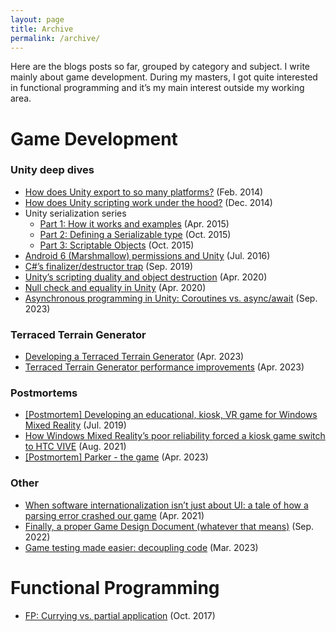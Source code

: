 ```yaml
---
layout: page
title: Archive
permalink: /archive/
---
```


Here are the blogs posts so far, grouped by category and subject. I write mainly about game development. During my masters, I got quite interested in functional programming and it’s my main interest outside my working area.

# Game Development
### Unity deep dives
- [How does Unity export to so many platforms?](/articles/how_does_unity_export) (Feb. 2014)
- [How does Unity scripting work under the hood?](/articles/unity_under_the_hood) (Dec. 2014)
- Unity serialization series
	- [Part 1: How it works and examples](/articles/unity_serialization_1) (Apr. 2015)
	- [Part 2: Defining a Serializable type](/articles/unity_serialization_2) (Oct. 2015)
	- [Part 3: Scriptable Objects](/articles/unity_serialization_1) (Oct. 2015)
- [Android 6 (Marshmallow) permissions and Unity](/articles/android_6_permissions) (Jul. 2016)
- [C#’s finalizer/destructor trap](/articles/finalizer_destructor_trap) (Sep. 2019)
- [Unity’s scripting duality and object destruction](/articles/unity_script_duality) (Apr. 2020)
- [Null check and equality in Unity](/articles/null_check_equality_unity) (Apr. 2020)
- [Asynchronous programming in Unity: Coroutines vs. async/await](/articles/coroutines_async_await) (Sep. 2023)

### Terraced Terrain Generator
- [Developing a Terraced Terrain Generator](/articles/ttg) (Apr. 2023)
- [Terraced Terrain Generator performance improvements](/articles/ttg_performance) (Apr. 2023)

### Postmortems
- [[Postmortem] Developing an educational, kiosk, VR game for Windows Mixed Reality](/articles/voedingscentrum_1) (Jul. 2019)
- [How Windows Mixed Reality’s poor reliability forced a kiosk game switch to HTC VIVE](/articles/voedingscentrum_2) (Aug. 2021)
- [[Postmortem] Parker - the game](/articles/parker_postmortem) (Apr. 2023)

### Other
- [When software internationalization isn’t just about UI: a tale of how a parsing error crashed our game](/articles/localization_crash) (Apr. 2021)
- [Finally, a proper Game Design Document (whatever that means)](/articles/finally_gdd) (Sep. 2022)
- [Game testing made easier: decoupling code](/articles/decoupling_code) (Mar. 2023)

# Functional Programming
- [FP: Currying vs. partial application](/articles/currying_vs_partial_application) (Oct. 2017)